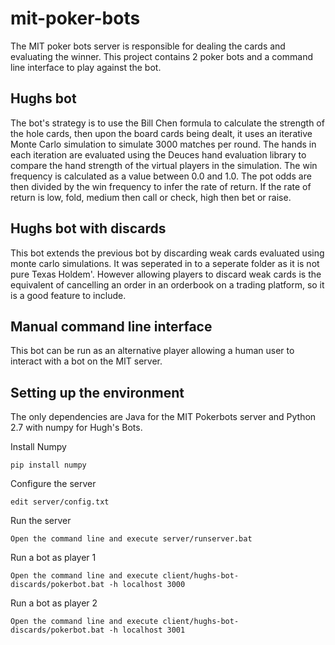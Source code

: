 # mit-poker-bots
The MIT poker bots server is responsible for dealing the cards and evaluating the winner. This project contains 2 poker bots and a command line interface to play against the bot. 

## Hughs bot
The bot's strategy is to use the Bill Chen formula to calculate the strength of the hole cards, then upon the board cards being dealt, it uses an iterative Monte Carlo simulation to simulate 3000 matches per round. The hands in each iteration are evaluated using the Deuces hand evaluation library to compare the hand strength of the virtual players in the simulation. The win frequency is calculated as a value between 0.0 and 1.0. The pot odds are then divided by the win frequency to infer the rate of return. If the rate of return is low, fold, medium then call or check, high then bet or raise.

## Hughs bot with discards
This bot extends the previous bot by discarding weak cards evaluated using monte carlo simulations. It was seperated in to a seperate folder as it is not pure Texas Holdem'. However allowing players to discard weak cards is the equivalent of cancelling an order in an orderbook on a trading platform, so it is a good feature to include.

## Manual command line interface
This bot can be run as an alternative player allowing a human user to interact with a bot on the MIT server.

## Setting up the environment
The only dependencies are Java for the MIT Pokerbots server and Python 2.7 with numpy for Hugh's Bots.

Install Numpy
```
pip install numpy
```

Configure the server
```
edit server/config.txt
```

Run the server
```
Open the command line and execute server/runserver.bat
```

Run a bot as player 1
```
Open the command line and execute client/hughs-bot-discards/pokerbot.bat -h localhost 3000
```

Run a bot as player 2
```
Open the command line and execute client/hughs-bot-discards/pokerbot.bat -h localhost 3001
```